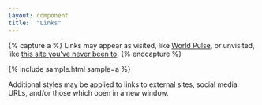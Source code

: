 ```yaml
---
layout: component
title:  "Links"
---
```


{% capture a %}
  Links may appear as visited, like <a href="http://www.worldpulse.com">World Pulse</a>,
  or unvisited, like <a href="http://www.example.com">this site you've never been to</a>.
{% endcapture %}

{% include sample.html sample=a %}

Additional styles may be applied to links to external sites, social media URLs,
and/or those which open in a new window.